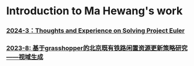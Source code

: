 # Introduction to Ma Hewang's work

### [2024-3：Thoughts and Experience on Solving Project Euler](http://htmlpreview.github.io/?https://github.com/HewangMa/blog/blob/main/project-euler/Project-Euler.html)


### [2023-8: 基于grasshopper的北京既有铁路闲置资源更新策略研究——视域生成](http://htmlpreview.github.io/?https://github.com/HewangMa/blog/blob/main/gh-train-view/gh-train-view.html)